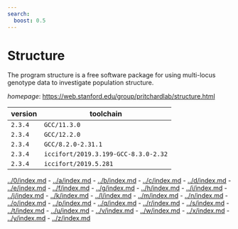 ```yaml
---
search:
  boost: 0.5
---
```

# Structure

The program structure is a free software package for using multi-locus genotype data to investigate  population structure.

*homepage*: <https://web.stanford.edu/group/pritchardlab/structure.html>

version | toolchain
--------|----------
``2.3.4`` | ``GCC/11.3.0``
``2.3.4`` | ``GCC/12.2.0``
``2.3.4`` | ``GCC/8.2.0-2.31.1``
``2.3.4`` | ``iccifort/2019.3.199-GCC-8.3.0-2.32``
``2.3.4`` | ``iccifort/2019.5.281``

[../0/index.md](0) - [../a/index.md](a) - [../b/index.md](b) - [../c/index.md](c) - [../d/index.md](d) - [../e/index.md](e) - [../f/index.md](f) - [../g/index.md](g) - [../h/index.md](h) - [../i/index.md](i) - [../j/index.md](j) - [../k/index.md](k) - [../l/index.md](l) - [../m/index.md](m) - [../n/index.md](n) - [../o/index.md](o) - [../p/index.md](p) - [../q/index.md](q) - [../r/index.md](r) - [../s/index.md](s) - [../t/index.md](t) - [../u/index.md](u) - [../v/index.md](v) - [../w/index.md](w) - [../x/index.md](x) - [../y/index.md](y) - [../z/index.md](z)

